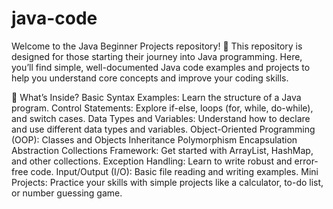 # java-code
Welcome to the Java Beginner Projects repository! 🎉 This repository is designed for those starting their journey into Java programming. Here, you’ll find simple, well-documented Java code examples and projects to help you understand core concepts and improve your coding skills.

📖 What’s Inside?
Basic Syntax Examples: Learn the structure of a Java program.
Control Statements: Explore if-else, loops (for, while, do-while), and switch cases.
Data Types and Variables: Understand how to declare and use different data types and variables.
Object-Oriented Programming (OOP):
Classes and Objects
Inheritance
Polymorphism
Encapsulation
Abstraction
Collections Framework: Get started with ArrayList, HashMap, and other collections.
Exception Handling: Learn to write robust and error-free code.
Input/Output (I/O): Basic file reading and writing examples.
Mini Projects: Practice your skills with simple projects like a calculator, to-do list, or number guessing game.
